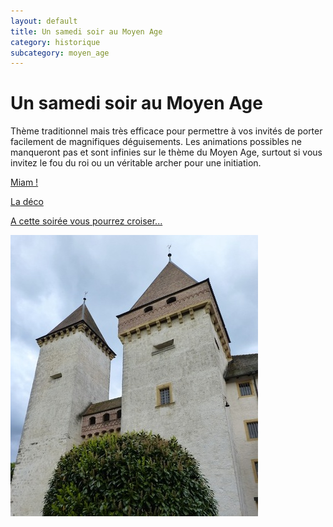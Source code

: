 ```yaml
---
layout: default
title: Un samedi soir au Moyen Age
category: historique
subcategory: moyen_age
---
```


# Un samedi soir au Moyen Age

Thème traditionnel mais très efficace pour permettre à vos invités de porter facilement de magnifiques déguisements. Les animations possibles ne manqueront pas et sont infinies sur le thème du Moyen Age, surtout si vous invitez le fou du roi ou un véritable archer pour une initiation.

[Miam !](/pages/moyen_age/miam.html)

[La déco](/pages/moyen_age/deco.html)

[A cette soirée vous pourrez croiser...](/pages/moyen_age/deguisements.html)

![chateau](/assets/images/pages/P1070507.jpeg)
